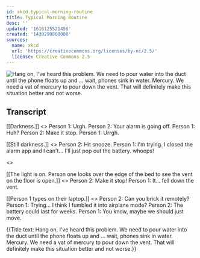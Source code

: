 ```yaml
---
id: xkcd.typical-morning-routine
title: Typical Morning Routine
desc: ''
updated: '1616125521456'
created: '1430290800000'
sources:
  name: xkcd
  url: 'https://creativecommons.org/licenses/by-nc/2.5/'
  license: Creative Commons 2.5
---
```

![Hang on, I've heard this problem. We need to pour water into the duct until the phone floats up and ... wait, phones sink in water. Mercury. We need a vat of mercury to pour down the vent. That will definitely make this situation better and not worse.](https://imgs.xkcd.com/comics/typical_morning_routine.png)

## Transcript
[[Darkness.]]
<<BLEEP BLEEP>>
Person 1: Urgh.
Person 2: Your alarm is going off.
Person 1: Huh?
Person 2: Make it stop.
Person 1: Urrgh.

[[Still darkness.]]
<<BLEEPEEP BLEEP BLEEP B>>
Person 2: Hit snooze.
Person 1: I'm 
trying.
 I closed the alarm app and I can't... I'll just pop out the battery. 
whoops!

<<CLANG>>

[[The light is on. Person one looks over the edge of the bed to see the vent on the floor is open.]]
<<EEP BLEEP BLEEP BLE>>
Person 2: Make it stop!
Person 1: It... fell down the vent.

[[Person 1 types on their laptop.]]
<<EP BLEEP BLEEP BLEEP BLE>>
Person 2: Can you brick it remotely?
Person 1: Trying... I think I fumbled it into airplane mode?
Person 2: The battery could last for weeks.
Person 1: You know, maybe we should just move.

{{Title text: Hang on, I've heard this problem. We need to pour water into the duct until the phone floats up and ... wait, phones sink in water. Mercury. We need a vat of mercury to pour down the vent. That will definitely make this situation better and not worse.}}
